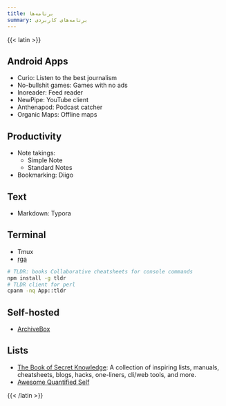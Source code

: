 ```yaml
---
title: برنامه‌ها
summary: برنامه‌های کاربردی
---
```

{{< latin >}}

## Android Apps
- Curio: Listen to the best journalism
- No-bullshit games: Games with no ads
- Inoreader: Feed reader
- NewPipe: YouTube client
- Anthenapod: Podcast catcher
- Organic Maps: Offline maps

## Productivity
- Note takings:
    - Simple Note
    - Standard Notes
- Bookmarking: Diigo


## Text
- Markdown: Typora

## Terminal
- Tmux
- [rga](https://github.com/phiresky/ripgrep-all)

```bash
# TLDR: books Collaborative cheatsheets for console commands 
npm install -g tldr
# TLDR client for perl
cpanm -nq App::tldr
```

## Self-hosted
- [ArchiveBox](https://github.com/ArchiveBox/ArchiveBox)

## Lists
- [The Book of Secret Knowledge](https://github.com/trimstray/the-book-of-secret-knowledge): A collection of inspiring lists, manuals, cheatsheets, blogs, hacks, one-liners, cli/web tools, and more.
- [Awesome Quantified Self](https://github.com/woop/awesome-quantified-self)

{{< /latin >}}
